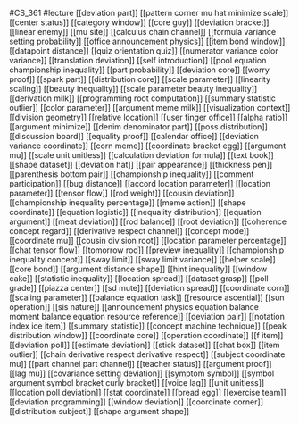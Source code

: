 #CS_361
#lecture
[[deviation part]]
[[pattern corner mu hat minimize scale]]
[[center status]]
[[category window]]
[[core guy]]
[[deviation bracket]]
[[linear enemy]]
[[mu site]]
[[calculus chain channel]]
[[formula variance setting probability]]
[[office announcement physics]]
[[item bond window]]
[[datapoint distance]]
[[quiz orientation quiz]]
[[numerator variance color variance]]
[[translation deviation]]
[[self introduction]]
[[pool equation championship inequality]]
[[part probability]]
[[deviation core]]
[[worry proof]]
[[spark part]]
[[distribution core]]
[[scale parameter]]
[[linearity scaling]]
[[beauty inequality]]
[[scale parameter beauty inequality]]
[[derivation milk]]
[[programming root computation]]
[[summary statistic outlier]]
[[color parameter]]
[[argument meme milk]]
[[visualization context]]
[[division geometry]]
[[relative location]]
[[user finger office]]
[[alpha ratio]]
[[argument minimize]]
[[denim denominator part]]
[[poss distribution]]
[[discussion board]]
[[equality proof]]
[[calendar office]]
[[deviation variance coordinate]]
[[corn meme]]
[[coordinate bracket egg]]
[[argument mu]]
[[scale unit unitless]]
[[calculation deviation formula]]
[[text book]]
[[shape dataset]]
[[deviation hat]]
[[pair appearance]]
[[thickness pen]]
[[parenthesis bottom pair]]
[[championship inequality]]
[[comment participation]]
[[bug distance]]
[[accord location parameter]]
[[location parameter]]
[[tensor flow]]
[[rod weight]]
[[cousin deviation]]
[[championship inequality percentage]]
[[meme action]]
[[shape coordinate]]
[[equation logistic]]
[[inequality distribution]]
[[equation argument]]
[[meat deviation]]
[[rod balance]]
[[root deviation]]
[[coherence concept regard]]
[[derivative respect channel]]
[[concept mode]]
[[coordinate mu]]
[[cousin division root]]
[[location parameter percentage]]
[[chat tensor flow]]
[[tomorrow rod]]
[[preview inequality]]
[[championship inequality concept]]
[[sway limit]]
[[sway limit variance]]
[[helper scale]]
[[core bond]]
[[argument distance shape]]
[[hint inequality]]
[[window cake]]
[[statistic inequality]]
[[location spread]]
[[dataset grasp]]
[[poll grade]]
[[piazza center]]
[[sd mute]]
[[deviation spread]]
[[coordinate corn]]
[[scaling parameter]]
[[balance equation task]]
[[resource ascential]]
[[sun operation]]
[[sis nature]]
[[announcement physics equation balance moment balance equation resource reference]]
[[deviation pair]]
[[notation index ice item]]
[[summary statistic]]
[[concept machine technique]]
[[peak distribution window]]
[[coordinate core]]
[[operation coordinate]]
[[f item]]
[[deviation poll]]
[[estimate deviation]]
[[stick dataset]]
[[chat box]]
[[item outlier]]
[[chain derivative respect derivative respect]]
[[subject coordinate mu]]
[[part channel part channel]]
[[teacher status]]
[[argument proof]]
[[lag mu]]
[[covariance setting deviation]]
[[symptom symbol]]
[[symbol argument symbol bracket curly bracket]]
[[voice lag]]
[[unit unitless]]
[[location poll deviation]]
[[stat coordinate]]
[[bread egg]]
[[exercise team]]
[[deviation programming]]
[[window deviation]]
[[coordinate corner]]
[[distribution subject]]
[[shape argument shape]]
